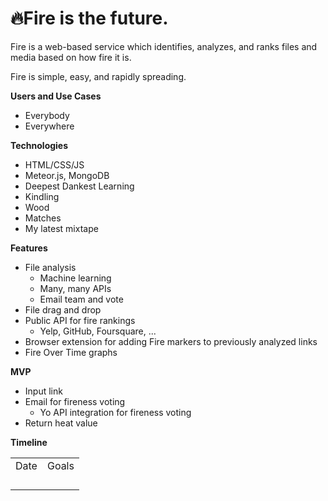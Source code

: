 # 🔥**Fire is the future.**

Fire is a web-based service which identifies, analyzes, and ranks files and media based on how fire it is.

Fire is simple, easy, and rapidly spreading.

**Users and Use Cases**
* Everybody
* Everywhere

**Technologies**
* HTML/CSS/JS
* Meteor.js, MongoDB
* Deepest Dankest Learning
* Kindling
* Wood
* Matches
* My latest mixtape

**Features**
* File analysis
    * Machine learning
    * Many, many APIs
    * Email team and vote
* File drag and drop
* Public API for fire rankings
    * Yelp, GitHub, Foursquare, ...
* Browser extension for adding Fire markers to previously analyzed links
* Fire Over Time graphs

**MVP**
* Input link
* Email for fireness voting
    * Yo API integration for fireness voting
* Return heat value

**Timeline**
<table>
  <tr>
    <td>Date</td>
    <td>Goals</td>
  </tr>
  <tr>
    <td></td>
    <td></td>
  </tr>
  <tr>
    <td></td>
    <td></td>
  </tr>
  <tr>
    <td></td>
    <td></td>
  </tr>
  <tr>
    <td></td>
    <td></td>
  </tr>
</table>



